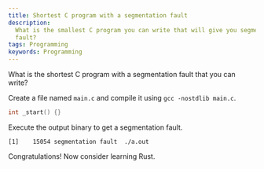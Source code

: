 ```yaml
---
title: Shortest C program with a segmentation fault
description:
  What is the smallest C program you can write that will give you segmentation
  fault?
tags: Programming
keywords: Programming
---
```


What is the shortest C program with a segmentation fault that you can write?

Create a file named `main.c` and compile it using `gcc -nostdlib main.c`.

```c
int _start() {}
```

Execute the output binary to get a segmentation fault.

```
[1]    15054 segmentation fault  ./a.out
```

Congratulations! Now consider learning Rust.
